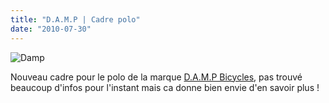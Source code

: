 ```yaml
---
title: "D.A.M.P | Cadre polo"
date: "2010-07-30"
---
```


![](http://www.guidoline.com/wp-content/uploads/2010/07/damp011-610x468.jpg "Damp")

Nouveau cadre pour le polo de la marque [D.A.M.P Bicycles](http://bikesbydamp.com/), pas trouvé beaucoup d'infos pour l'instant mais ca donne bien envie d'en savoir plus !
